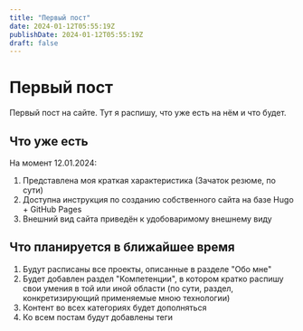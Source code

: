 ```yaml
---
title: "Первый пост"
date: 2024-01-12T05:55:19Z
publishDate: 2024-01-12T05:55:19Z
draft: false
---
```


# Первый пост
Первый пост на сайте.
Тут я распишу, что уже есть на нём и что будет.

## Что уже есть
На момент 12.01.2024:
1. Представлена моя краткая характеристика (Зачаток резюме, по сути)
2. Доступна инструкция по созданию собственного сайта на базе Hugo + GitHub Pages
3. Внешний вид сайта приведён к удобоваримому внешнему виду

## Что планируется в ближайшее время
1. Будут расписаны все проекты, описанные в разделе "Обо мне"
2. Будет добавлен раздел "Компетенции", в котором кратко распишу свои умения в той или иной области (по сути, раздел, конкретизирующий применяемые мною технологии)
3. Контент во всех категориях будет дополняться
4. Ко всем постам будут добавлены теги

